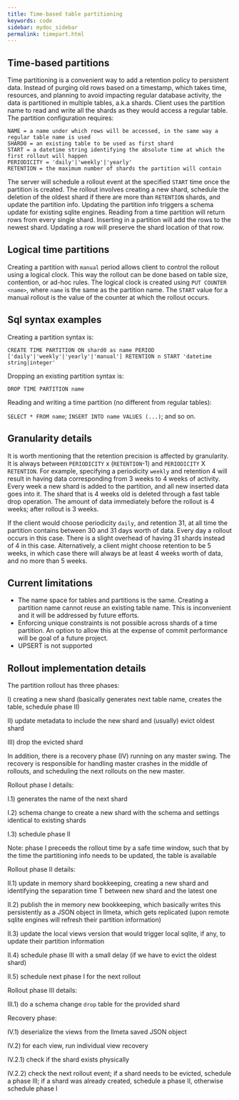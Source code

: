 ```yaml
---
title: Time-based table partitioning
keywords: code
sidebar: mydoc_sidebar
permalink: timepart.html
---
```


## Time-based partitions

Time partitioning is a convenient way to add a retention policy to persistent data. Instead of purging old rows based on a timestamp, which takes time, resources, and planning to avoid impacting regular database activity, the data is partitioned in multiple tables, a.k.a shards. Client uses the partition name to read and write all the shards as they would access a regular table. The partition configuration requires:

```
NAME = a name under which rows will be accessed, in the same way a regular table name is used
SHARD0 = an existing table to be used as first shard
START = a datetime string identifying the absolute time at which the first rollout will happen
PERIODICITY = 'daily'|'weekly'|'yearly'
RETENTION = the maximum number of shards the partition will contain
```

The server will schedule a rollout event at the specified `START` time once the partition is created.  The rollout involves creating a new shard, schedule the deletion of the oldest shard if there are more than `RETENTION` shards, and update the partition info.  Updating the partition info triggers a schema update for existing sqlite engines. 
Reading from a time partition will return rows from every single shard.  Inserting in a partition will add the rows to the newest shard.  Updating a row will preserve the shard location of that row.

## Logical time partitions

Creating a partition with `manual` period allows client to control the rollout using a logical clock.  This way the rollout can be done based on table size, contention, or ad-hoc rules.  The logical clock is created using `PUT COUNTER <name>`, where `name` is the same as the partition name.  The `START` value for a manual rollout is the value of the counter at which the rollout occurs.

## Sql syntax examples

Creating a partition syntax is:

`CREATE TIME PARTITION ON shard0 as name PERIOD ['daily'|'weekly'|'yearly'|'manual'] RETENTION n START 'datetime string|integer'`

Dropping an existing partition syntax is:

`DROP TIME PARTITION name`

Reading and writing a time partition (no different from regular tables):

`SELECT * FROM name`; `INSERT INTO name VALUES (...)`; and so on.

## Granularity details

It is worth mentioning that the retention precision is affected by granularity. It is always between `PERIODICITY` x (`RETENTION`-1) and `PERIODICITY` X `RETENTION`. For example, specifying a periodicity `weekly` and retention 4 will result in having data corresponding from 3 weeks to 4 weeks of activity. Every week a new shard is added to the partition, and all new inserted data goes into it. The shard that is 4 weeks old is deleted through a fast table drop operation. The amount of data immediately before the rollout is 4 weeks; after rollout is 3 weeks.

If the client would choose periodicity `daily`, and retention 31, at all time the partition contains between 30 and 31 days worth of data. Every day a rollout occurs in this case. There is a slight overhead of having 31 shards instead of 4 in this case. Alternatively, a client might choose retention to be 5 weeks, in which case there will always be at least 4 weeks worth of data, and no more than 5 weeks.


## Current limitations

* The name space for tables and partitions is the same. Creating a partition name cannot reuse an existing table name. This is inconvenient and it will be addressed by future efforts.
* Enforcing unique constraints is not possible across shards of a time partition.  An option to allow this at the expense of commit performance will be goal of a future project.
* UPSERT is not supported

## Rollout implementation details

The partition rollout has three phases:

I) creating a new shard (basically generates next table name, creates the table, schedule phase II)

II) update metadata to include the new shard and (usually) evict oldest shard

III) drop the evicted shard

In addition, there is a recovery phase (IV) running on any master swing.  The recovery is responsible for handling master crashes in the middle of rollouts, and scheduling the next rollouts on the new master.

Rollout phase I details:

I.1) generates the name of the next shard 

I.2) schema change to create a new shard with the schema and settings identical to existing shards

I.3) schedule phase II

Note: phase I preceeds the rollout time by a safe time window, such that by the time the partitioning info needs to be updated, the table is available

Rollout phase II details:

II.1) update in memory shard bookkeeping, creating a new shard and identifying the separation time T between new shard and the latest one 

II.2) publish the in memory new bookkeeping, which basically writes this persistently as a JSON object in llmeta,  which gets replicated (upon remote sqlite engines will refresh their partition information)

II.3) update the local views version that would trigger local sqlite, if any, to update their partition information

II.4) schedule phase III with a small delay (if we have to evict the oldest shard)

II.5) schedule next phase I for the next rollout 


Rollout phase III details:

III.1) do a schema change `drop` table for the provided shard


Recovery phase:

IV.1) deserialize the views from the llmeta saved JSON object

IV.2) for each view, run individual view recovery

IV.2.1) check if the shard exists physically 

IV.2.2) check the next rollout event; if a shard needs to be evicted, schedule a phase III; if a shard was already created, schedule a phase II, otherwise schedule phase I 

